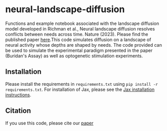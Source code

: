 # neural-landscape-diffusion

Functions and example notebook associated with the landscape diffusion model developed in Richman et al., Neural landscape diffusion resolves conflicts between needs across time. Nature (2023). Please find the published paper [here](https://doi.org/10.1038/s41586-023-06715-z).This code simulates diffusion on a landscape of neural activity whose depths are shaped by needs. The code provided can be used to simulate the experimental paradigm presented in the paper (Buridan's Assay) as well as optogenetic stimulation experiments.

## Installation

Please install the requirements in `requirements.txt` using `pip install -r requirements.txt`. For installation of Jax, please see the [Jax installation instructions](https://jax.readthedocs.io/en/latest/installation.html).

## Citation

If you use this code, please cite our [paper](https://doi.org/10.1038/s41586-023-06715-z)